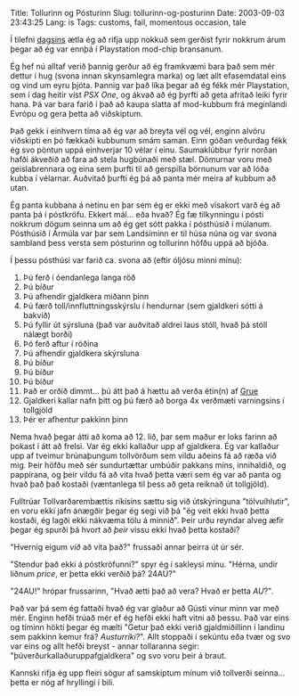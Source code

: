 Title: Tollurinn og Pósturinn
Slug: tollurinn-og-posturinn
Date: 2003-09-03 23:43:25
Lang: is
Tags: customs, fail, momentous occasion, tale

Í tilefni [dagsins][1] ætla ég að rifja upp nokkuð sem gerðist fyrir nokkrum árum þegar að ég var ennþá í Playstation mod-chip bransanum.

Ég hef nú alltaf verið þannig gerður að ég framkvæmi bara það sem mér dettur í hug (svona innan skynsamlegra marka) og læt allt efasemdatal eins og vind um eyru þjóta. Þannig var það líka þegar að ég fékk mér Playstation, sem í dag heitir víst *PSX One*, og ákvað að ég þyrfti að geta afritað leiki fyrir hana. Þá var bara farið í það að kaupa slatta af mod-kubbum frá meginlandi Evrópu og gera þetta að viðskiptum.

Það gekk í einhvern tíma að ég var að breyta vél og vél, enginn alvöru viðskipti en þó fækkaði kubbunum smám saman. Einn góðan veðurdag fékk ég svo pöntun uppá einhverjar 10 vélar í einu. Saumaklúbbur fyrir norðan hafði ákveðið að fara að stela hugbúnaði með stæl. Dömurnar voru með geislabrennara og eina sem þurfti til að gerspilla börnunum var að lóða kubba í vélarnar. Auðvitað þurfti ég þá að panta mér meira af kubbum að utan.

Ég panta kubbana á netinu en þar sem ég er ekki með visakort varð ég að panta þá í póstkröfu. Ekkert mál... eða hvað? Ég fæ tilkynningu í pósti nokkrum dögum seinna um að ég get sótt pakka í pósthúsið í múlanum. Pósthúsið í Ármúla var þar sem Landsíminn er til húsa núna og var svona sambland þess versta sem pósturinn og tollurinn höfðu uppá að bjóða.

Í þessu pósthúsi var farið ca. svona að (eftir óljósu minni mínu):

1. Þú ferð í óendanlega langa röð
1. Þú bíður
1. Þú afhendir gjaldkera miðann þinn
1. Þú færð toll/innfluttningsskýrslu í hendurnar (sem gjaldkeri sótti á bakvið)
1. Þú fyllir út sýrsluna (það var auðvitað aldrei laus stóll, hvað þá stóll nálægt borði)
1. Þó ferð aftur í röðina
1. Þú afhendir gjaldkera skýrsluna
1. Þú bíður
1. Þú bíður
1. Þú bíður
1. Það er orðið dimmt... þú átt það á hættu að verða étin(n) af [Grue][2]
1. Gjaldkeri kallar nafn þitt og þú færð að borga 4x verðmæti varningsins í tollgjöld
1. Þér er afhentur pakkinn þinn

Nema hvað þegar átti að koma að 12. lið, þar sem maður er loks farinn að þokast í átt að frelsi. Var ég ekki kallaður upp af gjaldkera. Ég var kallaður upp af tveimur brúnaþungum tollvörðum sem vildu aðeins fá að ræða við mig. Þeir höfðu með sér sundurtættar umbúðir pakkans míns, innihaldið, og pappírana, og þeir vildu fá að vita hvað þetta væri sem ég var að panta og hvað það það kostaði (væntanlega til þess að geta reiknað út tollgjöld).

Fulltrúar Tollvarðarembættis ríkisins sættu sig við útskýringuna "tölvuíhlutir", en voru ekki jafn ánægðir þegar ég segi við þá "ég veit ekki hvað þetta kostaði, ég lagði ekki nákvæma tölu á minnið". Þeir urðu reyndar alveg æfir þegar ég spurði þá hvort að *þeir* vissu ekki hvað þetta kostaði?

"Hvernig eigum *við* að vita það?" frussaði annar þeirra út úr sér.

"Stendur það ekki á póstkröfunni?" spyr ég í sakleysi mínu. "Hérna, undir liðnum *price*, er þetta ekki verðið þá? 24AU?"

"24AU!" hrópar frussarinn, "Hvað ætti það að vera? Hvað er þetta *AU*?".

Það var þá sem ég fattaði hvað ég var glaður að Gústi vinur minn var með mér. Enginn hefði trúað mér ef ég hefði ekki haft vitni að þessu. Það var eins og tíminn hökti þegar ég mælti "Getur það ekki verið gjaldmiðillinn í landinu sem pakkinn kemur frá? *Austurríki?*". Allt stoppaði í sekúntu eða tvær og svo var eins og allt hefði breyst - annar tollaranna segir: "þúverðurkallaðuruppafgjaldkera" og svo voru þeir á braut.

Kannski rifja ég upp fleiri sögur af samskiptum mínum við tollverði seinna... þetta er nóg af hryllingi í bili.

[1]: http://unnur.klaki.net/mind/entry/1062597486.html
[2]: http://en.wikipedia.org/wiki/Grue_(monster)